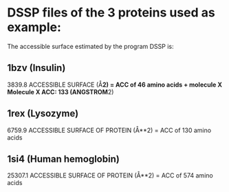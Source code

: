 # DSSP files of the 3 proteins used as example:

The accessible surface estimated by the program DSSP is:

## 1bzv (Insulin)

3839.8 ACCESSIBLE SURFACE (Å**2) = ACC of 46 amino acids + molecule X
Molecule X ACC: 133 (ANGSTROM**2)

## 1rex (Lysozyme)

6759.9 ACCESSIBLE SURFACE OF PROTEIN (Å**2) = ACC of 130 amino acids 

## 1si4 (Human hemoglobin)

25307.1 ACCESSIBLE SURFACE OF PROTEIN (Å**2) = ACC of 574 amino acids

